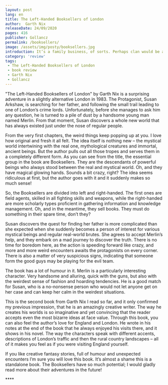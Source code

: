 ```yaml
---
layout: post
lang: en
title: The Left-Handed Booksellers of London
author:  Garth Nix
releaseDate: 24/09/2020
pages: 416
publisher: Gollancz
permalink: /booksellers/
image: /assets/img/posty/booksellers.jpg
introduction: It’s a family business, of sorts. Perhaps clan would be a better word. We’re either right-handed or left-handed. Though it can change. ‘One for the books, one for the hooks’, as we like to say.
category: 'review'
tags:
 - The Left-Handed Booksellers of London
 - book review
 - Garth Nix
 - Gollancz
---
```

  "The Left-Handed Booksellers of London" by Garth Nix is a surprising adventure in a slightly alternative London in 1983. The Protagonist, Susan Arkshaw, is searching for her father, and following the small trail leading to one of London’s crime lords. Unfortunately, before she manages to ask him any question, he is turned to a pile of dust by a handsome young man named Merlin. From that moment, Susan discovers a whole new world that has always existed just under the nose of regular people.

  From the very first chapters, the weird things keep popping up at you. I love how original and fresh it all felt. The idea itself is nothing new – the mystical world intertwining with the real one, mythological creatures and immortal, ancient beings. But the author pulls out all those tropes and serves them in a completely different form. As you can see from the title, the essential group in the book are Booksellers. They are the descendants of powerful beings who always stood between the real and mystical world. Oh, and they have magical glowing hands. Sounds a bit crazy, right? The idea seems ridiculous at first, but the author goes with it and it suddenly makes so much sense!

  So, the Booksellers are divided into left and right-handed. The first ones are field agents, skilled in all fighting skills and weapons, while the right-handed are more scholarly types proficient in gathering information and knowledge management. Oh, and in the meantime, they sell books. They must do something in their spare time, don’t they?

  Susan discovers the quest for finding her father is more complicated than she expected when she suddenly becomes a person of interest for various mystical beings and regular real-world brutes. She agrees to accept Merlin’s help, and they embark on a mad journey to discover the truth. There is no time for boredom here, as the action is speeding forward like crazy, and more and more weird encounters awaits the protagonists on every corner. There is also a matter of very suspicious signs, indicating that someone form the good guys may be playing for the evil team.

  The book has a lot of humour in it. Merlin is a particularly interesting character. Very handsome and alluring, quick with the guns, but also with the weirdest sense of fashion and hoarding tendencies. He is a good match for Susan, who is a no-nonsense person who would not let anyone get on her case and can keep her calm in the weirdest situations.

  This is the second book from Garth Nix I read so far, and it only confirmed my previous impression, that he is an amazingly creative writer. The way he creates his worlds is so imaginative and yet convincing that the reader accepts even the most bizarre ideas at face value. Through this book, you can also feel the author’s love for England and London. He wrote in his notes at the end of the book that he always enjoyed his visits there, and it shows in his novel. The way the characters speak with different accents, descriptions of London’s traffic and then the rural country landscapes – all of it makes you feel as if you were visiting England yourself.

  If you like creative fantasy stories, full of humour and unexpected encounters I’m sure you will love this book. It’s almost a shame this is a standalone book. The Booksellers have so much potential; I would gladly read more about their adventures in the future!

\*\*\*\*
